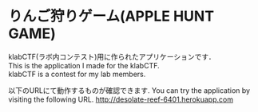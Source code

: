 りんご狩りゲーム(APPLE HUNT GAME)
======================
klabCTF(ラボ内コンテスト)用に作られたアプリケーションです．  
This is the application I made for the klabCTF.  
klabCTF is a contest for my lab members.

以下のURLにて動作するものが確認できます. 
You can try the application by visiting the following URL. 
http://desolate-reef-6401.herokuapp.com
